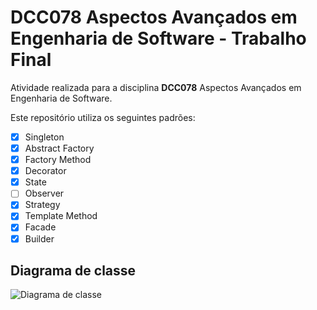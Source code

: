 # DCC078 Aspectos Avançados em Engenharia de Software - Trabalho Final

Atividade realizada para a disciplina **DCC078** Aspectos Avançados em Engenharia de Software.

Este repositório utiliza os seguintes padrões:

- [X] Singleton
- [X] Abstract Factory
- [X] Factory Method
- [X] Decorator
- [x] State
- [ ] Observer
- [X] Strategy
- [X] Template Method
- [X] Facade
- [X] Builder

## Diagrama de classe

![Diagrama de classe](src/main/java/assignments/restaurant/ClassDiagram.png)
